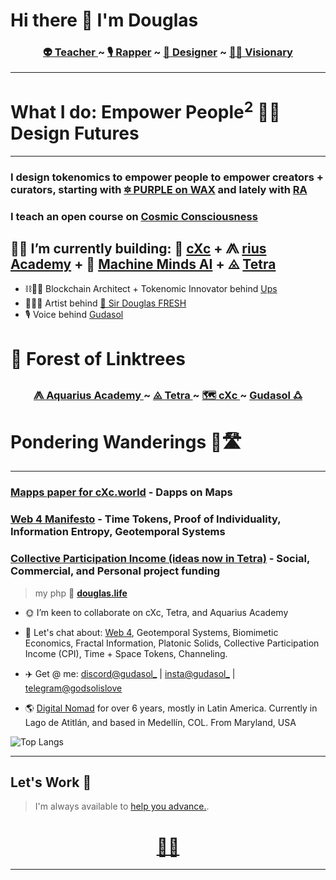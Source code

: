 # Hi there 👋 I'm Douglas 
<h3 align="center"><b>
 <a href="https://in.aquarius.academy">👽 Teacher </a> ~ 
 <a href="https://open.spotify.com/playlist/2WEKrYq0mht0kyFguEcYzi">🎙 Rapper</a> ~ 
 <a href="https://www.redbubble.com/people/SirDouglasFresh/shop">🎨 Designer</a> ~ 
 <a href="https://gudasol.gumroad.com">🧙‍♂️ Visionary</a>
</b>
</h3>

--- 

# What I do: Empower People<sup>2</sup> 💫🙏 Design Futures

___

### I design tokenomics to empower people to empower creators + curators, starting with [🔯 PURPLE on WAX](https://github.com/currentxchange/purple-explainer) and lately with [RA](https://know.tetra.earth/info/system/localnomics)

### I teach an open course on [Cosmic Consciousness](https://aquarius.academy/learn/universal-consciousness-densities-dimensions-matrices-grids/)

## 👷‍♂️ I’m currently building: 🔺 [cXc](https://linktr.ee/cxc.world) + ⨇ [rius Academy](https://rius.academy/) + 🦾 [Machine Minds AI](https://godsol.gumroad.com) + ⨻ [Tetra](https://tetra.earth)

- ⛓👷‍♂️ Blockchain Architect + Tokenomic Innovator behind [Ups](https://github.com/currentxchange/ups) 
- 🧙‍♂️🎇 Artist behind [🔮 Sir Douglas FRESH](https://www.redbubble.com/people/SirDouglasFresh/shop)
- 🎙 Voice behind [Gudasol](https://open.spotify.com/playlist/2WEKrYq0mht0kyFguEcYzi)

# 🌳 Forest of Linktrees

<h3 align="center"><b>
 <a href="https://linktr.ee/aquariusacademy"> ⨇ Aquarius Academy </a> ~ 
 <a href="https://linktr.ee/tetra.earth"> ⨻ Tetra </a> ~ 
 <a href="https://linktr.ee/cXc.world"> 🗺 cXc </a> ~ 
 <a href="https://linktr.ee/gudasol"> Gudasol 🜛 </a> 
</b>
</h3>


# Pondering Wanderings 🤔🛣

___

### [Mapps paper for cXc.world](https://docs.google.com/document/d/1YppJ2EYumRI2j0UHYdZh7NJMObMI_NfHgaFRLbjgBtw/preview) - Dapps on Maps 

### [Web 4 Manifesto](https://github.com/dougbutner/web-4) - Time Tokens, Proof of Individuality, Information Entropy, Geotemporal Systems  

### [Collective Participation Income (ideas now in Tetra)](https://github.com/dougbutner/effective-collective) - Social, Commercial, and Personal project funding



> my php 🏡 **[douglas.life](https://douglas.life/)** 

  


- 🌞 I’m keen to collaborate on cXc, Tetra, and Aquarius Academy
- 💬 Let's chat about: [Web 4](https://github.com/dougbutner/web-4), Geotemporal Systems, Biomimetic Economics, Fractal Information, Platonic Solids, Collective Participation Income (CPI), Time + Space Tokens, Channeling.
- ✈️ Get @ me: [discord@gudasol_](https://discord.gg/MrRXZYhHfp) | [insta@gudasol_](https://instagram.com/gudasol) | [telegram@godsolislove](https://tg.me/godsolislove)

- 🌎 [Digital Nomad](https://gudasol.gumroad.com/l/become-digital-nomad) for over 6 years, mostly in Latin America. Currently in Lago de Atitlán, and based in Medellín, COL. From Maryland, USA

![Top Langs](https://github-readme-stats.vercel.app/api/top-langs/?username=dougbutner&layout=donut)

___   

## Let's Work 🤝
> I'm always available to [help you advance.](https://gudasol.gumroad.com/).
 
<h1 align="center">
<a href="https://linktr.ee/gudasol">🔗🌳</a>
</h1>

___  
